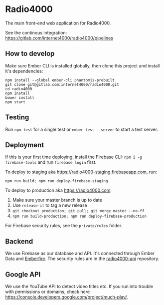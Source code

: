 # Radio4000

The main front-end web application for Radio4000.

See the continous integration: https://gitlab.com/internet4000/radio4000/pipelines

## How to develop

Make sure Ember CLI is installed globally, then clone this project and install it's dependencies:

```
npm install --global ember-cli phantomjs-prebuilt
git clone git@gitlab.com:internet4000/radio4000.git
cd radio4000
npm install
bower install
npm start
```

## Testing

Run `npm test` for a single test or `ember test --server` to start a test server.

## Deployment

If this is your first time deploying, install the Firebase CLI: `npm i -g firebase-tools` and run `firebase login` first.

To deploy to staging aka https://radio4000-staging.firebaseapp.com, run:

`npm run build; npm run deploy-firebase-staging`

To deploy to production aka https://radio4000.com:

1. Make sure your master branch is up to date
2. Use `release-it` to tag a new release
3. `git checkout production; git pull; git merge master --no-ff`
4. `npm run build-production; npm run deploy-firebase-production`

For Firebase security rules, see the `private/rules` folder.

## Backend

We use Firebase as our database and API. It's connected through Ember Data and [Emberfire](https://github.com/firebase/emberfire). The security rules are in the [radio4000-api](https://github.com/internet4000.com/radio4000-api) repository.

## Google API

We use the YouTube API to detect video titles etc. If you run into trouble with permissions or domains, check here https://console.developers.google.com/project/much-play/.

